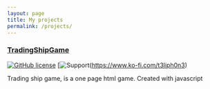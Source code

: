 ```yaml
---
layout: page
title: My projects
permalink: /projects/
---
```


### [TradingShipGame](https://github.com/t3liph0n3/TradingShipGame) ###
[![GitHub license](https://img.shields.io/github/license/Naereen/StrapDown.js.svg)](https://github.com/t3liph0n3/TradingShipGame/blob/master/license.txt)
[![Support](https://img.shields.io/badge/support-kofi-red)(https://www.ko-fi.com/t3liph0n3)

Trading ship game, is a one page html game. Created with javascript


